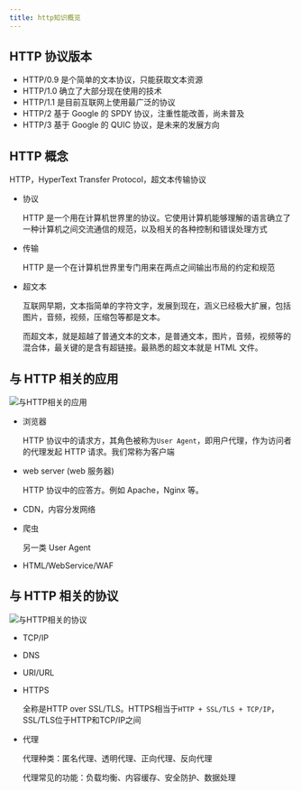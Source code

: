 ```yaml
---
title: http知识概览
---
```


## HTTP 协议版本

- HTTP/0.9 是个简单的文本协议，只能获取文本资源
- HTTP/1.0 确立了大部分现在使用的技术
- HTTP/1.1 是目前互联网上使用最广泛的协议
- HTTP/2 基于 Google 的 SPDY 协议，注重性能改善，尚未普及
- HTTP/3 基于 Google 的 QUIC 协议，是未来的发展方向

## HTTP 概念

HTTP，HyperText Transfer Protocol，超文本传输协议

- 协议

  HTTP 是一个用在计算机世界里的协议。它使用计算机能够理解的语言确立了一种计算机之间交流通信的规范，以及相关的各种控制和错误处理方式

- 传输

  HTTP 是一个在计算机世界里专门用来在两点之间输出市局的约定和规范

- 超文本

  互联网早期，文本指简单的字符文字，发展到现在，涵义已经极大扩展，包括图片，音频，视频，压缩包等都是文本。

  而超文本，就是超越了普通文本的文本，是普通文本，图片，音频，视频等的混合体，最关键的是含有超链接。最熟悉的超文本就是 HTML 文件。

## 与 HTTP 相关的应用

![与HTTP相关的应用](https://static001.geekbang.org/resource/image/51/64/5102fc33d04b59b36971a5e487779864.png)

- 浏览器

  HTTP 协议中的请求方，其角色被称为`User Agent`，即用户代理，作为访问者的代理发起 HTTP 请求。我们常称为客户端

- web server (web 服务器)

  HTTP 协议中的应答方。例如 Apache，Nginx 等。

- CDN，内容分发网络

- 爬虫

  另一类 User Agent

- HTML/WebService/WAF

## 与 HTTP 相关的协议

![与HTTP相关的协议](https://static001.geekbang.org/resource/image/1e/81/1e7533f765d2ede0abfab73cf6b57781.png)

- TCP/IP

- DNS

- URI/URL

- HTTPS

  全称是HTTP over SSL/TLS。HTTPS相当于`HTTP + SSL/TLS + TCP/IP`，SSL/TLS位于HTTP和TCP/IP之间

- 代理

  代理种类：匿名代理、透明代理、正向代理、反向代理

  代理常见的功能：负载均衡、内容缓存、安全防护、数据处理